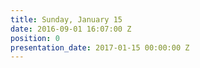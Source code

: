```yaml
---
title: Sunday, January 15
date: 2016-09-01 16:07:00 Z
position: 0
presentation_date: 2017-01-15 00:00:00 Z
---
```


